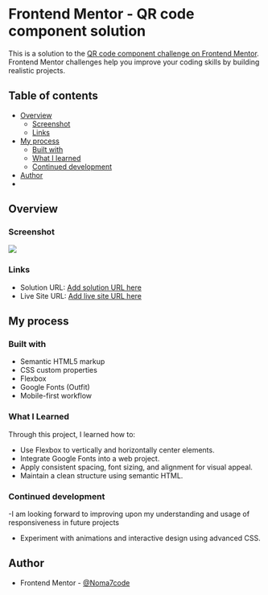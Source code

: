 # Frontend Mentor - QR code component solution

This is a solution to the [QR code component challenge on Frontend Mentor](https://www.frontendmentor.io/challenges/qr-code-component-iux_sIO_H). Frontend Mentor challenges help you improve your coding skills by building realistic projects.

## Table of contents

- [Overview](#overview)
  - [Screenshot](#screenshot)
  - [Links](#links)
- [My process](#my-process)
  - [Built with](#built-with)
  - [What I learned](#what-i-learned)
  - [Continued development](#continued-development)
- [Author](#author)
-

## Overview

### Screenshot

![](../qr-code-component-main/Solution/screenshot.png)

### Links

- Solution URL: [Add solution URL here](https://your-solution-url.com)
- Live Site URL: [Add live site URL here](https://your-live-site-url.com)

## My process

### Built with

- Semantic HTML5 markup
- CSS custom properties
- Flexbox
- Google Fonts (Outfit)
- Mobile-first workflow

### What I Learned

Through this project, I learned how to:

- Use Flexbox to vertically and horizontally center elements.
- Integrate Google Fonts into a web project.
- Apply consistent spacing, font sizing, and alignment for visual appeal.
- Maintain a clean structure using semantic HTML.

### Continued development

-I am looking forward to improving upon my understanding and usage of responsiveness in future projects

- Experiment with animations and interactive design using advanced CSS.

## Author

- Frontend Mentor - [@Noma7code](https://www.frontendmentor.io/profile/Noma7code)
